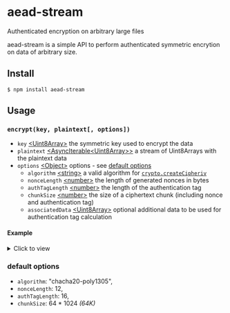 # aead-stream

Authenticated encryption on arbitrary large files

aead-stream is a simple API to perform authenticated symmetric encrytion on data of arbitrary size.

## Install

```
$ npm install aead-stream
```

## Usage

### `encrypt(key, plaintext[, options])`

- `key` [\<Uint8Array\>](https://developer.mozilla.org/en-US/docs/Web/JavaScript/Reference/Global_Objects/Uint8Array) the symmetric key used to encrypt the data
- `plaintext` [\<AsyncIterable<Uint8Array\>\>](https://tc39.es/ecma262/#sec-asynciterable-interface) a stream of Uint8Arrays with the plaintext data
- `options` [\<Object\>](https://developer.mozilla.org/en-US/docs/Web/JavaScript/Reference/Global_Objects/Object) options - see [default options](#default-options)
  - `algorithm` [\<string\>](https://developer.mozilla.org/en-US/docs/Web/JavaScript/Data_structures#String_type) a valid algorithm for [`crypto.createCipheriv`](https://nodejs.org/docs/latest-v13.x/api/crypto.html#crypto_crypto_createcipheriv_algorithm_key_iv_options)
  - `nonceLength` [\<number\>](https://developer.mozilla.org/en-US/docs/Web/JavaScript/Data_structures#Number_type) the length of generated nonces in bytes
  - `authTagLength` [\<number\>](https://developer.mozilla.org/en-US/docs/Web/JavaScript/Data_structures#Number_type) the length of the authentication tag
  - `chunkSize` [\<number\>](https://developer.mozilla.org/en-US/docs/Web/JavaScript/Data_structures#Number_type) the size of a ciphertext chunk (including nonce and authentication tag)
  - `associatedData` [\<Uint8Array\>](https://developer.mozilla.org/en-US/docs/Web/JavaScript/Reference/Global_Objects/Uint8Array) optional additional data to be used for authentication tag calculation

#### Example

<details>
<summary>Click to view</summary>

```javascript
const { encrypt } = require("aead-stream");
const { createReadStream } = require("fs");

/**
 * @param {Uint8Array} key 256 bit key material
 * @param {string} filepath a file path
 */
async function encyptFile(key, filepath) {
  const readStream = createReadStream(filepath);

  for await (const encryptedChunk of encrypt(key, readStream)) {
    // store encryptedChunk - it is a Uint8Array with at most 64K size
  }
}
```

</details>

### default options

- `algorithm`: "chacha20-poly1305",
- `nonceLength`: 12,
- `authTagLength`: 16,
- `chunkSize`: 64 \* 1024 _(64K)_
